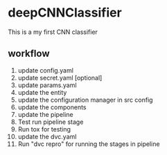 # deepCNNClassifier
This is a my first CNN classifier


## workflow
1. update config.yaml
2. update secret.yaml [optional]
3. update params.yaml
4. update the entity
5. update the configuration manager in src config
6. update the components
7. update the pipeline
8. Test run pipeline stage
9. Run tox for testing
10. update the dvc.yaml
11. Run "dvc repro" for running the stages in pipeline
